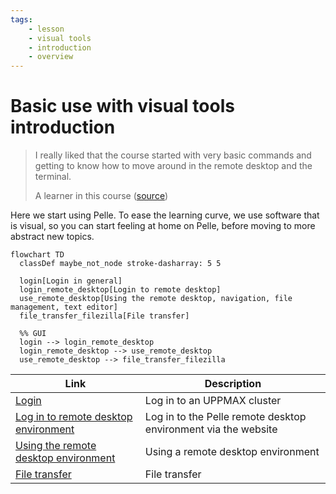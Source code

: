 ```yaml
---
tags:
    - lesson
    - visual tools
    - introduction
    - overview
---
```


# Basic use with visual tools introduction

> I really liked that the course started with very basic commands and
> getting to know how to move around in the remote desktop and the terminal.
>
> A learner in this course ([source](../evaluations/20240827/README.md))

Here we start using Pelle.
To ease the learning curve, we use software that is visual,
so you can start feeling at home on Pelle,
before moving to more abstract new topics.

<!-- Indeed, line lengths beyond 80 characters -->
<!-- markdownlint-disable MD013 -->

```mermaid
flowchart TD
  classDef maybe_not_node stroke-dasharray: 5 5

  login[Login in general]
  login_remote_desktop[Login to remote desktop]
  use_remote_desktop[Using the remote desktop, navigation, file management, text editor]
  file_transfer_filezilla[File transfer]

  %% GUI
  login --> login_remote_desktop
  login_remote_desktop --> use_remote_desktop
  use_remote_desktop --> file_transfer_filezilla
```

| Link                                                                          | Description                                                      |
| ----------------------------------------------------------------------------- | ---------------------------------------------------------------- |
| [Login](../sessions/login.md)                                                 | Log in to an UPPMAX cluster                                      |
| [Log in to remote desktop environment](../sessions/login_remote_desktop.md)   | Log in to the Pelle remote desktop environment via the website   |
| [Using the remote desktop environment](../sessions/use_remote_desktop.md)     | Using a remote desktop environment                               |
| [File transfer](../sessions/file_transfer_using_filezilla.md)                 | File transfer                                                    |

<!-- markdownlint-enable MD013 -->
